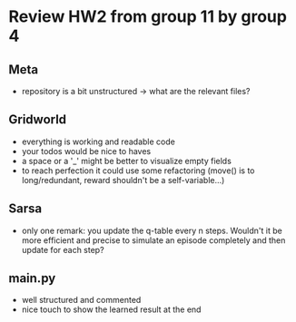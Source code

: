 # Review HW2 from group 11 by group 4
## Meta
- repository is a bit unstructured -> what are the relevant files?

## Gridworld
- everything is working and readable code
- your todos would be nice to haves
- a space or a '_' might be better to visualize empty fields
- to reach perfection it could use some refactoring (move() is to long/redundant, reward shouldn't be a self-variable...)

## Sarsa
- only one remark: you update the q-table every n steps. Wouldn't it be more efficient and precise to simulate an episode completely and then update for each step?

## main.py
- well structured and commented
- nice touch to show the learned result at the end


